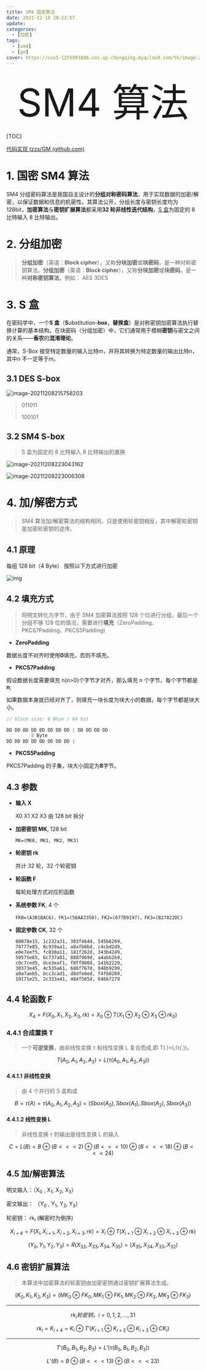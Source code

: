 ```yaml
---
title: SM4 国密算法
date: 2021-12-18 20:22:57
update:
categories:
  - [加密]
tags:
  - [sm4]
  - [go]
cover: https://cos5-1255991898.cos.ap-chongqing.myqcloud.com/tk/image-20211219004328110.png
---
```


<div style="text-align:center;font-size:100px">SM4 算法</div>

[TOC]

<div STYLE="page-break-after: always;"></div>

[代码实现 tzzs/GM (github.com)](https://github.com/tzzs/GM)

# 1. 国密 SM4 算法

SM4 分组密码算法是我国自主设计的**分组对称密码算法**，用于实现数据的加密/解密，以保证数据和信息的机密性。其算法公开，分组长度与密钥长度均为 128bit，**加密算法**与**密钥扩展算法**都采用**32 轮非线性迭代结构**，[S 盒](#S盒)为固定的 8 比特输入 8 比特输出。

# 2. 分组加密

> **分组加密**（英语：**Block cipher**），又称**分块加密**或**块密码**，是一种对称密钥算法。**分组加密**（英语：**Block cipher**），又称**分块加密**或**块密码**，是一种**对称密钥算法**。例如： AES 3DES

# 3. S 盒

在密码学中，一个**S 盒**（**S**ubstitution-**box**，**替换盒**）是对称密钥加密算法执行替换计算的基本结构。在块密码（分组加密）中，它们通常用于模糊**密钥**与密文之间的关系——**香农**的**混淆理论**。

通常，S-Box 接受特定数量的输入比特*m*，并将其转换为特定数量的输出比特*n*，其中*n* 不一定等于*m*。

## 3.1 DES S-box

![image-20211208215758203](https://cos5-1255991898.cos.ap-chongqing.myqcloud.com/tk/image-20211208215758203.png)

> 011011
>
> 100101

## 3.2 SM4 S-box

> S 盒为固定的 8 比特输入 8 比特输出的置换

![image-20211208223043162](https://cos5-1255991898.cos.ap-chongqing.myqcloud.com/tk/image-20211208223043162.png)

![image-20211208223006308](https://cos5-1255991898.cos.ap-chongqing.myqcloud.com/tk/image-20211208223006308.png)

# 4. 加/解密方式

> SM4 算法加/解密算法的结构相同，只是使用轮密钥相反，其中解密轮密钥是加密轮密钥的逆序。

## 4.1 原理

每组 128 bit（4 Byte） 按照以下方式进行加密

![img](https://cos5-1255991898.cos.ap-chongqing.myqcloud.com/tk/webp)

## 4.2 填充方式

> 将明文转化为字节，由于 SM4 加密算法按照 128 个位进行分组，最后一个分组不够 128 位的情况，需要进行**填充**（ZeroPadding、PKCS7Padding、PKCS5Padding)

- **ZeroPadding**

数据长度不对齐时使用**0**填充，否则不填充。

- **PKCS7Padding**

假设数据长度需要填充 n(n>0)个字节才对齐，那么填充 n 个字节，每个字节都是**n**;

如果数据本身就已经对齐了，则填充一块长度为块大小的数据，每个字节都是块大小。

```c
// block size: 8 Btye / 64 bit

DD DD DD DD DD DD DD DD | DD DD DD DD
         8 Byte
DD DD DD DD DD DD DD DD |
```

- **PKCS5Padding**

PKCS7Padding 的子集，块大小固定为**8**字节。

## 4.3 参数

- **输入 X**

  X0 X1 X2 X3 由 128 bit 拆分

- **加密密钥 MK**, 128 bit

  ```
  MK=(MK0, MK1, MK2, MK3)
  ```

- **轮密钥 rk**

  共计 32 轮，32 个轮密钥

- **轮函数 F**

  每轮处理方式对应的函数

- **系统参数 FK**, 4 个

  ```
  FK0=(A3B1BAC6)，FK1=(56AA3350)，FK2=(677D9197)，FK3=(B27022DC)
  ```

- **固定参数 CK**, 32 个

  ```
  00070e15, 1c232a31, 383f464d, 545b6269,
  70777e85, 8c939aa1, a8afb6bd, c4cbd2d9,
  e0e7eef5, fc030a11, 181f262d, 343b4249,
  50575e65, 6c737a81, 888f969d, a4abb2b9,
  c0c7ced5, dce3eaf1, f8ff060d, 141b2229,
  30373e45, 4c535a61, 686f767d, 848b9299,
  a0a7aeb5, bcc3cad1, d8dfe6ed, f4fb0209,
  10171e25, 2c333a41, 484f565d, 646b7279
  ```

## 4.4 轮函数 F

$$X_4 = F(X_0,X_1,X_2,X_3,rk) = X_0 \oplus T (X_1 \oplus X_2\oplus X_3\oplus rk_0)$$

### 4.4.1 合成置换 T

> 一个**可逆变换**，由非线性变换 τ 和线性变换 L 复合而成,即 T(.)=L(τ(.))。

$$
T(A_0,A_1,A_2,A_3) = L(\tau(A_0,A_1,A_2,A_3))
$$

#### 4.4.1.1 非线性变换

> 由 4 个并行的 S 盒构成

$$
B = \tau(A) = \tau(A_0,A_1,A_2,A_3) = (Sbox(A_0),Sbox(A_1),Sbox(A_2),Sbox(A_3))
$$

#### 4.4.1.2 线性变换 L

> 非线性变换 τ 的输出是线性变换 L 的输入

$$
C = L(B) = B \oplus (B <<< 2) \oplus (B <<< 10) \oplus (B <<< 18) \oplus (B <<< 24)
$$

## 4.5 加/解密算法

明文输入：（X<sub>0</sub> , X<sub>1</sub>, X<sub>2</sub>, X<sub>3</sub>）

密文输出： （Y<sub>0</sub> , Y<sub>1</sub>, Y<sub>2</sub>, Y<sub>3</sub>）

轮密钥： rk<sub>i</sub> (解密时为倒序)

$$
X_{i+4} = F(X_i,X_{i+1},X_{i+2},X_{i+3},rk) = X_i \oplus T (X_{i+1} \oplus X_{i+2}\oplus X_{i+3}\oplus rk)
$$

$$
(Y_0,Y_1,Y_2,Y_3) = R(X_{32},X_{33}, X_{34}, X_{35}) = (X_{35},X_{34}, X_{33}, X_{32})
$$

## 4.6 密钥扩展算法

> 本算法中加密算法的轮密钥由加密密钥通过密钥扩展算法生成。

$$
(K_0,K_1,K_2,K_3) = (MK_0 \oplus FK_0,MK_1 \oplus FK_1,MK_2 \oplus FK_2,MK_3 \oplus FK_3)
$$

---

$$
rk_i 轮密钥，i = 0,1,2,...,31
$$

$$
rk_i = K_{i+4} = K_i \oplus T'(K_{i+1} \oplus K_{i+2} \oplus K_{i+3} \oplus CK_i)
$$

---

$$
T'(B_0,B_1,B_2,B_3) = L'(\tau(B_0,B_1,B_2,B_3))
$$

$$
L’(B) = B\oplus (B<<<13) \oplus (B <<< 23)
$$
